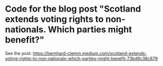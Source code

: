# Code for the blog post "Scotland extends voting rights to non-nationals. Which parties might benefit?"

See the post: https://bernhard-clemm.medium.com/scotland-extends-voting-rights-to-non-nationals-which-parties-might-benefit-73bd9c38c879
